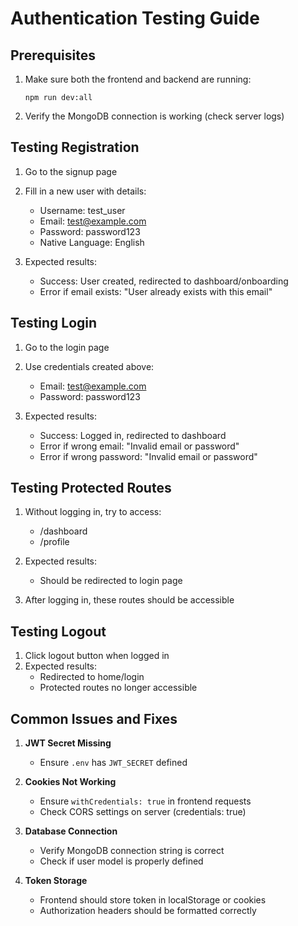 # Authentication Testing Guide

## Prerequisites

1. Make sure both the frontend and backend are running:
   ```
   npm run dev:all
   ```

2. Verify the MongoDB connection is working (check server logs)

## Testing Registration

1. Go to the signup page
2. Fill in a new user with details:
   - Username: test_user
   - Email: test@example.com
   - Password: password123
   - Native Language: English

3. Expected results:
   - Success: User created, redirected to dashboard/onboarding
   - Error if email exists: "User already exists with this email"

## Testing Login

1. Go to the login page
2. Use credentials created above:
   - Email: test@example.com
   - Password: password123

3. Expected results:
   - Success: Logged in, redirected to dashboard
   - Error if wrong email: "Invalid email or password"
   - Error if wrong password: "Invalid email or password"

## Testing Protected Routes

1. Without logging in, try to access:
   - /dashboard
   - /profile

2. Expected results:
   - Should be redirected to login page

3. After logging in, these routes should be accessible

## Testing Logout

1. Click logout button when logged in
2. Expected results:
   - Redirected to home/login
   - Protected routes no longer accessible

## Common Issues and Fixes

1. **JWT Secret Missing**
   - Ensure `.env` has `JWT_SECRET` defined

2. **Cookies Not Working**
   - Ensure `withCredentials: true` in frontend requests
   - Check CORS settings on server (credentials: true)

3. **Database Connection**
   - Verify MongoDB connection string is correct
   - Check if user model is properly defined

4. **Token Storage**
   - Frontend should store token in localStorage or cookies
   - Authorization headers should be formatted correctly